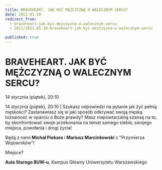 ```yaml
---
title: BRAVEHEART. JAK BYĆ MĘŻCZYZNĄ O WALECZNYM SERCU?
date: 2011-01-10
redirect_from: 
  - braveheart-jak-byc-mezczyzna-o-walecznym-sercu
  - 2011/2011.01.10-braveheart-jak-byc-mezczyzna-o-walecznym-sercu

published: true
---
```




# BRAVEHEART. JAK BYĆ MĘŻCZYZNĄ O WALECZNYM SERCU? 

<time>14 stycznia (piątek), 20:10</time>

14 stycznia (piątek), 20:10 | Szukasz odpowiedzi na pytanie jak żyć pełnią męskości? Zastanawiasz się w jaki sposób odkrywać swoją męską tożsamość w oparciu o Boże prawdy? Masz niepowtarzalną szansę na to, by skonfrontować swoje przekonania na temat samego siebie, swojego miejsca, powołania i drogi życia! 

Będą z nami **Michał Piekara** i **Mariusz Marcinkowski** z "Przymierza Wojowników"!

Miejsce?

**Aula Starego BUW-u**, Kampus Główny Uniwersytetu Warszawskiego 


<!--CONTENT FROM OLD SERVER (jos before 2013): 14 stycznia (piątek), 20:10 | Szukasz odpowiedzi na pytanie jak żyć pełnią męskości? Zastanawiasz się w jaki sposób odkrywać swoją męską tożsamość w oparciu o Boże prawdy? Masz niepowtarzalną szansę na to, by skonfrontować swoje przekonania na temat samego siebie, swojego miejsca, powołania i drogi życia! 

Będą z nami **Michał Piekara** i **Mariusz Marcinkowski** z "Przymierza Wojowników"!

Miejsce?

**Aula Starego BUW-u**, Kampus Główny Uniwersytetu Warszawskiego 
         
-->

<!--{{json:{"created_date":"2011-01-10 14:10:29","publish_down":"0000-00-00 00:00:00","id":"1010"}}}-->